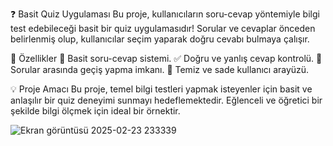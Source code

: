 ❓ Basit Quiz Uygulaması
Bu proje, kullanıcıların soru-cevap yöntemiyle bilgi test edebileceği basit bir quiz uygulamasıdır!
Sorular ve cevaplar önceden belirlenmiş olup, kullanıcılar seçim yaparak doğru cevabı bulmaya çalışır.

🚀 Özellikler
🧠 Basit soru-cevap sistemi.
✅ Doğru ve yanlış cevap kontrolü.
🔄 Sorular arasında geçiş yapma imkanı.
📱 Temiz ve sade kullanıcı arayüzü.

💡 Proje Amacı
Bu proje, temel bilgi testleri yapmak isteyenler için basit ve anlaşılır bir quiz deneyimi sunmayı hedeflemektedir.
Eğlenceli ve öğretici bir şekilde bilgi ölçmek için ideal bir örnektir.

![Ekran görüntüsü 2025-02-23 233339](https://github.com/user-attachments/assets/9580782e-c2aa-4b8a-bd37-e21bc6f5043d)
